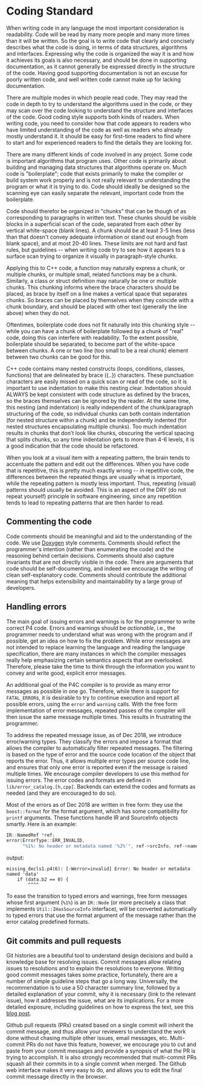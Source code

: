 # Coding Standard

When writing code in any language the most important consideration is
readability.  Code will be read by many more people and many more times
than it will be written.  So the goal is to write code that clearly and
concisely describes what the code is doing, in terms of data structures,
algorithms and interfaces.  Expressing why the code is organized the way
it is and how it achieves its goals is also necessary, and should be done
in supporting documentation, as it cannot generally be expressed directly
in the structure of the code.  Having good supporting documentation is
not an excuse for poorly written code, and well written code cannot make
up for lacking documentation.

There are multiple modes in which people read code.  They may read the code
in depth to try to understand the algorithms used in the code, or they may
scan over the code looking to understand the structure and interfaces of
the code.  Good coding style supports both kinds of readers.  When writing
code, you need to consider how that code appears to readers who have limited
understanding of the code as well as readers who already mostly understand
it.  It should be easy for first-time readers to find where to start and
for experienced readers to find the details they are looking for.

There are many different kinds of code involved in any project.  Some code
is important algorithms that program uses.  Other code is primarily about
building and managing data structures that algorithms operate on.  Much
code is "boilerplate"; code that exists primarily to make the compiler or
build system work properly and is not really relevant to understanding
the program or what it is trying to do.  Code should ideally be designed
so the scanning eye can easily separate the relevant, important code
from the boilerplate.

Code should therefor be organized in "chunks" that can be though of as
corresponding to paragraphs in written text.  These chunks should be
visible blocks in a superficial scan of the code, separated from each
other by vertical white-space (blank lines).  A chunk should be at least
3-5 lines (less than that doesn't convey adequate information or stand
out enough from blank space), and at most 20-40 lines.  These limits are
not hard and fast rules, but guidelines -- when writing code try to see
how it appears to a surface scan trying to organize it visually in
paragraph-style chunks.

Applying this to C++ code, a function may naturally express a chunk,
or multiple chunks, or multiple small, related functions may be a chunk.
Similarly, a class or struct definition may naturally be one or multiple
chunks.  This chunking informs where the brace characters should be placed,
as brace by itself on a line makes a vertical space that separates chunks.
So braces can be placed by themselves when they coincide with a chunk
boundary, and should be placed with other text (generally the line above)
when they do not.

Oftentimes, boilerplate code does not fit naturally into this chunking
style -- while you can have a chunk of boilerplate followed by a chunk
of "real" code, doing this can interfere with readability.  To the
extent possible, boilerplate should be separated, to become part of the
white-space between chunks.  A one or two line (too small to be a real
chunk) element between two chunks can be good for this.

C++ code contains many nested constructs (loops, conditions, classes,
functions) that are delineated by brace ({..}) characters.  These
punctuation characters are easily missed on a quick scan or read of the
code, so it is important to use indentation to make this nesting clear.
Indentation should ALWAYS be kept consistent with code structure as defined
by the braces, so the braces themselves can be ignored by the reader.  At
the same time, this nesting (and indentation) is really independent of
the chunk/paragraph structuring of the code, so individual chunks can
both contain indentation (for nested structure within a chunk) and be
independently indented (for nested structures encapsulating multiple
chunks).  Too much indentation results in chunks that don't look like
chunks, obscuring the vertical spacing that splits chunks, so any time
indentation gets to more than 4-6 levels, it is a good indication that
the code should be refactored.

When you look at a visual item with a repeating pattern, the brain tends
to accentuate the pattern and edit out the differences.  When you have
code that is repetitive, this is pretty much exactly wrong -- in repetitive
code, the differences between the repeated things are usually what is
important, while the repeating pattern is mostly less important.  Thus,
repeating (visual) patterns should usually be avoided.  This is an aspect
of the DRY (do not repeat yourself) principle in software engineering,
since any repetition tends to lead to repeating patterns that are then
harder to read.

## Commenting the code

Code comments should be meaningful and aid to the understanding of the
code. We use [Doxygen](http://www.doxygen.nl/manual/docblocks.html)
style comments. Comments should reflect the programmer's intention
(rather than enumerating the code) and the reasoning behind certain
decisions. Comments should also capture invariants that are not
directly visible in the code. There are arguments that code should be
self-documenting, and indeed we encourage the writing of clean
self-explanatory code. Comments should contribute the additional
meaning that helps extensibility and maintainability by a large group
of developers.

## Handling errors

The main goal of issuing errors and warnings is for the programmer to
write correct P4 code. Errors and warnings should be _actionable_,
i.e., the programmer needs to understand what was wrong with the
program and if possible, get an idea on how to fix the problem. While
error messages are not intended to replace learning the language and
reading the language specification, there are many instances in which
the compiler messages really help emphasizing certain semantics
aspects that are overlooked. Therefore, please take the time to think
through the information you want to convey and write good, explicit
error messages.

An additional goal of the P4C compiler is to provide as many error
messages as possible in one go. Therefore, while there is support for
`FATAL_ERROR`s, it is desirable to try to continue execution and
report all possible errors, using the `error` and `warning`
calls. With the free form implementation of error messages, repeated
passes of the compiler will then issue the same message multiple
times. This results in frustrating the programmer.

To address the repeated message issue, as of Dec 2018, we introduce
error/warning types. They classify the errors and impose a format that
allows the compiler to automatically filter repeated messages. The
filtering is based on the type of error and the source code location
of the object that reports the error. Thus, it allows multiple error
types per source code line, and ensures that only one error is
reported even if the message is raised multiple times. We encourage
compiler developers to use this method for issuing errors. The error
codes and formats are defined in `lib/error_catalog.[h,cpp]`. Backends
can extend the codes and formats as needed (and they are encouraged to
do so).

Most of the errors as of Dec 2018 are written in free form: they use
the `boost::format` for the format argument, which has some
compatibility for `printf` arguments.  These functions handle IR and
SourceInfo objects smartly.  Here is an example:

```C++
IR::NamedRef *ref;
error(ErrorType::ERR_INVALID,
      "%1%: No header or metadata named '%2%'", ref->srcInfo, ref->name);
```

output:

```
missing_decls1.p4(6): [-Werror=invalid] Error: No header or metadata named 'data'
    if (data.b2 == 0) {
        ^^^^
```

To ease the transition to typed errors and warnings, free form
messages whose first argument (`%1%`) is an `IR::Node` (or more
precisely a class that implements `Util::IHasSourceInfo` interface),
will be converted automatically to typed errors that use the format
argument of the message rather than the error catalog predefined
formats.


## Git commits and pull requests

Git histories are a beautiful tool to understand design decisions and
build a knowledge base for resolving issues. Commit messages allow
relating issues to resolutions and to explain the resolutions
to everyone. Writing good commit messages takes some practice,
fortunately, there are a number of simple guideline steps that go a
long way. Universally, the recommendation is to use a 50 character
summary line, followed by a detailed explanation of your commit, why
it is necessary (link to the relevant issue), how it addresses the
issue, what are its implications. For a more detailed exposure,
including guidelines on how to express the text, see this
[blog post](http://chris.beams.io/posts/git-commit/).

Github pull requests (PRs) created based on a single commit will
inherit the commit message, and thus allow your reviewers to
understand the work done without chasing multiple other issues, email
messages, etc. Multi-commit PRs do not have this feature, however, we
encourage you to cut and paste from your commit messages and provide a
synopsis of what the PR is trying to accomplish. It is also strongly
recommended that multi-commit PRs squash all their commits in to a
single commit when merged. The Github web interface makes it very easy
to do, and allows you to edit the final commit message directly in the
browser.
